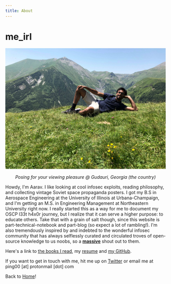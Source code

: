 ```yaml
---
title: About
---
```


# me_irl
![alt text](photo_georgia.jpeg)
<center><i>Posing for your viewing pleasure @ Gudauri, Georgia (the country)</i></center>

Howdy, I'm Aarav. I like looking at cool infosec exploits, reading philosophy, and collecting vintage Soviet space propaganda posters.
I got my B.S in Aerospace Engineering at the University of Illinois at Urbana-Champaign, and I'm getting an M.S. in Engineering Management at Northeastern University right now. I really started this as a way for me to document my OSCP l33t h4x0r journey, but I realize that it can serve a higher purpose: to educate others. Take that with a grain of salt though, since this website is part-technical-notebook and part-blog (so expect a lot of rambling!). I'm also tremendously inspired by and indebted to the wonderful infosec community that has always selflessly curated and circulated troves of open-source knowledge to us noobs, so a <u><b>massive</b></u> shout out to them. 

Here's a link to <a href="https://www.goodreads.com/user/show/90067195-aarav-balsu">the books I read</a>, my [resume](/Northeastern%20Resume%2012.pdf) and <a href="https://github.com/aaravbalsu">my GitHub</a>.

If you want to get in touch with me, hit me up on <a href="https://twitter.com/DoYouEvenBrown">Twitter</a> or email me at ping00 [at] protonmail [dot] com

Back to [Home](/README.md)!
